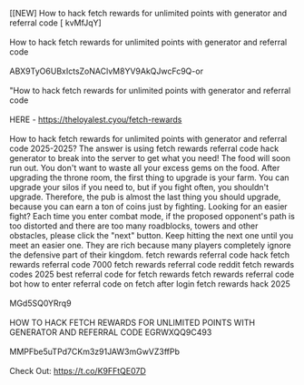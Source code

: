 [[NEW] How to hack fetch rewards for unlimited points with generator and referral code [ kvMfJqY]
<br>
<br>How to hack fetch rewards for unlimited points with generator and referral code
<br>
<br>ABX9TyO6UBxIctsZoNAClvM8YV9AkQJwcFc9Q-or
<br>
<br>"How to hack fetch rewards for unlimited points with generator and referral code
<br>
<br>HERE - https://theloyalest.cyou/fetch-rewards
<br>
<br>How to hack fetch rewards for unlimited points with generator and referral code 2025-2025? The answer is using fetch rewards referral code hack generator to break into the server to get what you need! The food will soon run out. You don't want to waste all your excess gems on the food. After upgrading the throne room, the first thing to upgrade is your farm. You can upgrade your silos if you need to, but if you fight often, you shouldn't upgrade. Therefore, the pub is almost the last thing you should upgrade, because you can earn a ton of coins just by fighting. Looking for an easier fight? Each time you enter combat mode, if the proposed opponent's path is too distorted and there are too many roadblocks, towers and other obstacles, please click the \"next\" button. Keep hitting the next one until you meet an easier one. They are rich because many players completely ignore the defensive part of their kingdom. fetch rewards referral code hack fetch rewards referral code 7000 fetch rewards referral code reddit fetch rewards codes 2025 best referral code for fetch rewards fetch rewards referral code bot how to enter referral code on fetch after login fetch rewards hack 2025
<br>
<br>MGd5SQ0YRrq9
<br>
<br>HOW TO HACK FETCH REWARDS FOR UNLIMITED POINTS WITH GENERATOR AND REFERRAL CODE EGRWXQQ9C493
<br>
<br>MMPFbe5uTPd7CKm3z91JAW3mGwVZ3ffPb
<br>
<br>Check Out: https://t.co/K9FFtQE07D
<br>
